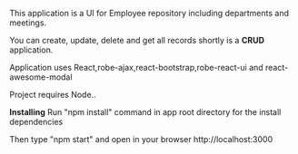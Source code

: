 This application is a UI for Employee repository  including departments and meetings. 

You can create, update, delete and get all records shortly is a **CRUD** application.

Application uses React,robe-ajax,react-bootstrap,robe-react-ui and react-awesome-modal

Project requires Node..

**Installing**
Run "npm install" command in app root directory for the install dependencies 

Then type "npm start" and open in your browser http://localhost:3000

